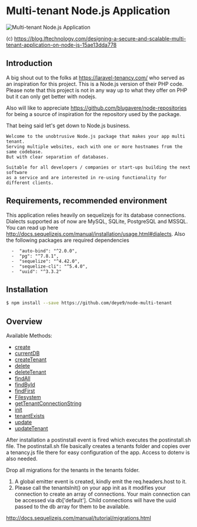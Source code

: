 # Multi-tenant Node.js Application

<img src="https://cdn-images-1.medium.com/max/1600/1*YJHmalZ71_3AekY06edhPg.png" alt="Multi-tenant Node.js Application">

(c) https://blog.lftechnology.com/designing-a-secure-and-scalable-multi-tenant-application-on-node-js-15ae13dda778

## Introduction

A big shout out to the folks at https://laravel-tenancy.com/ who served as an inspiration for this project. This is a Node.js version of their PHP code. Please note that this project is not in any way up to what they offer on PHP but it can only get better with nodejs. 

Also will like to appreciate https://github.com/blugavere/node-repositories for being a source of inspiration for the repository used by the package.

That being said let's get down to Node.js business.

```
Welcome to the unobtrusive Node.js package that makes your app multi tenant.
Serving multiple websites, each with one or more hostnames from the same codebase.
But with clear separation of databases.

Suitable for all developers / companies or start-ups building the next software 
as a service and are interested in re-using functionality for different clients.
```

## Requirements, recommended environment

This application relies heavily on sequelizejs for its database connections. Dialects supported as of now are MySQL, SQLite, PostgreSQL and MSSQL.
You can read up here http://docs.sequelizejs.com/manual/installation/usage.html#dialects. Also the following packages are required dependencies

```
  -  "auto-bind": "^2.0.0",
  -  "pg": "^7.8.1",
  -  "sequelize": "^4.42.0",
  -  "sequelize-cli": "^5.4.0",
  -  "uuid": "^3.3.2"
```

## Installation

```sh
$ npm install --save https://github.com/deye9/node-multi-tenant
```

## Overview

Available Methods:

- [create](#mongodb-native-repository)
- [currentDB](./packages/inmem-repository/README.md)
- [createTenant](#postgresql)
- [delete](#mongodb-native-repository)
- [deleteTenant](#mongoose-repository)
- [findAll](#ajax)
- [findById](#mongodb-native-repository)
- [findFirst](#mongodb-native-repository)
- [Filesystem](#filesystem-repository)
- [getTenantConnectionString](#mongodb-native-repository)
- [init](./packages/redis-repository/README.md)
- [tenantExists](#cassandra)
- [update](#mongodb-native-repository)
- [updateTenant](#mongodb-native-repository)


After installation a postinstall event is fired which executes the postinstall.sh file. The postinstall.sh file basically creates a tenants folder and copies over a tenancy.js file there for easy configuration of the app. Access to dotenv is also needed.

Drop all migrations for the tenants in the tenants folder.

1. A global emitter event is created, kindly emit the req.headers.host to it.
2. Please call the tenantsInit() on your app init as it modifies your connection to create an array of connections. Your main connection can be accessed via db['default']. Child connections will have the uuid passed to the db array for them to be available.


http://docs.sequelizejs.com/manual/tutorial/migrations.html